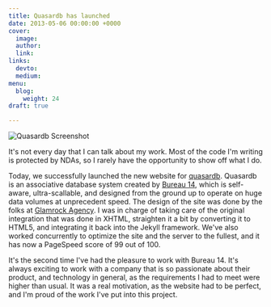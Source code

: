 ```yaml
---
title: Quasardb has launched
date: 2013-05-06 00:00:00 +0000
cover:
  image: 
  author: 
  link: 
links:
  devto: 
  medium: 
menu:
  blog:
    weight: 24
draft: true

---
```

![Quasardb Screenshot](/img/posts/quasardb.jpg)

It's not every day that I can talk about my work. Most of the code I'm writing is protected by NDAs, so I rarely have the opportunity to show off what I do.

Today, we successfully launched the new website for [quasardb](http://www.quasardb.net/). Quasardb is an associative database system created by [Bureau 14](http://www.bureau14.fr), which is self-aware, ultra-scallable, and designed from the ground up to operate on huge data volumes at unprecedent speed. The design of the site was done by the folks at [Glamrock Agency](http://www.glamrock-agency.com). I was in charge of taking care of the original integration that was done in XHTML, straighten it a bit by converting it to HTML5, and integrating it back into the Jekyll framework. We've also worked concurrently to optimize the site and the server to the fullest, and it has now a PageSpeed score of 99 out of 100.

It's the second time I've had the pleasure to work with Bureau 14. It's always exciting to work with a company that is so passionate about their product, and technology in general, as the requirements I had to meet were higher than usual. It was a real motivation, as the website had to be perfect, and I'm proud of the work I've put into this project.
